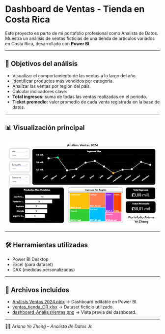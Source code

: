 # Dashboard de Ventas - Tienda en Costa Rica

Este proyecto es parte de mi portafolio profesional como Analista de Datos. 
Muestra un análisis de ventas ficticias de una tienda de artículos variados en Costa Rica, desarrollado con **Power BI**.

---

## 📌 Objetivos del análisis
- Visualizar el comportamiento de las ventas a lo largo del año.
- Identificar productos más vendidos por categoría.
- Analizar las ventas por región del país.
- Calcular indicadores clave:
- **Total ingresos:** suma de todas las ventas realizadas en el período.
- **Ticket promedio:** valor promedio de cada venta registrada en la base de datos.


---

## 📊 Visualización principal
![Dashboard de Ventas](/Análisis%20Ventas/dashboard_AnálisisVentas.png)

---

## 🛠️ Herramientas utilizadas
- Power BI Desktop
- Excel (para dataset)
- DAX (medidas personalizadas)

---

## 📂 Archivos incluidos
- [Análisis Ventas 2024.pbix](Análisis%20Ventas/Análisis%20Ventas%202024.pbix) → Dashboard editable en Power BI.  
- [ventas_tienda_CR.xlsx](Análisis%20Ventas/ventas_tienda_CR.xlsx) → Dataset ficticio utilizado.  
- [dashboard_AnálisisVentas.png](Análisis%20Ventas/dashboard_AnálisisVentas.png) → Vista previa del dashboard.

---

👩‍💻 *Ariana Ye Zheng – Analista de Datos Jr.*
